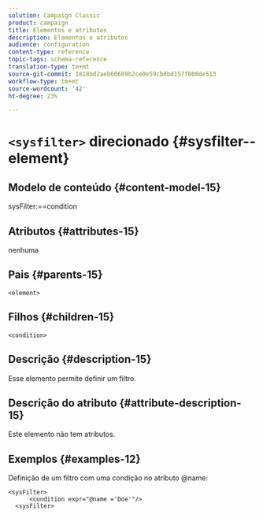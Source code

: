 ```yaml
---
solution: Campaign Classic
product: campaign
title: Elementos e atributos
description: Elementos e atributos
audience: configuration
content-type: reference
topic-tags: schema-reference
translation-type: tm+mt
source-git-commit: 1818bd2aeb60689b2ce0e59cb0bd157f000de513
workflow-type: tm+mt
source-wordcount: '42'
ht-degree: 23%

---
```



# `<sysfilter>` direcionado {#sysfilter--element}

## Modelo de conteúdo {#content-model-15}

sysFilter:==condition

## Atributos {#attributes-15}

nenhuma

## Pais {#parents-15}

`<element>`

## Filhos {#children-15}

`<condition>`

## Descrição {#description-15}

Esse elemento permite definir um filtro.

## Descrição do atributo {#attribute-description-15}

Este elemento não tem atributos.

## Exemplos {#examples-12}

Definição de um filtro com uma condição no atributo @name:

```
<sysFilter>
      <condition expr="@name ='Doe'"/>
  <sysFilter>
```
